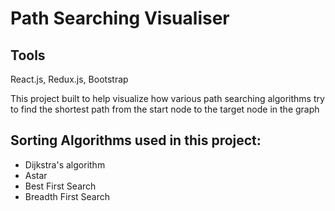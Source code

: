 # Path Searching Visualiser

## Tools
React.js, Redux.js, Bootstrap

This project built to help visualize how various path searching algorithms try to find the shortest path from the start node to the target node in the graph

## Sorting Algorithms used in this project:
 - Dijkstra's algorithm
 - Astar
 - Best First Search
 - Breadth First Search
